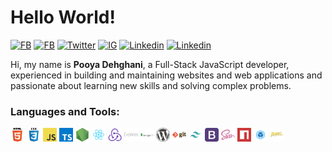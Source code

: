 # Hello World!

[![FB](https://img.shields.io/badge/Homepage-FF5722?style=flat-square&logo=wordpress&logoColor=white)](https://pooyadhgh.com/) [![FB](https://img.shields.io/badge/Facebook-1877F2?style=flat-square&logo=facebook&logoColor=white)](https://www.facebook.com/pooyadhgh) [![Twitter](https://img.shields.io/badge/Twitter-1DA1F2?style=flat-square&logo=twitter&logoColor=white)](https://www.twitter.com/pooyadhgh) [![IG](https://img.shields.io/badge/Instagram-E4405F?style=flat-square&logo=instagram&logoColor=white)](https://www.instagram.com/pooyadhgh) [![Linkedin](https://img.shields.io/badge/LinkedIn-0077B5?style=flat-square&logo=linkedin&logoColor=white)](https://www.linkedin.com/in/pooyadhgh/) [![Linkedin](https://img.shields.io/badge/GMail-D14836?style=flat-square&logo=gmail&logoColor=white)](mailto:pooyadhgh@gmail.com)



Hi, my name is **Pooya Dehghani**, a Full-Stack JavaScript developer, experienced in building and maintaining websites and web applications and passionate about learning new skills and solving complex problems.

### Languages and Tools:

<img height="22" src="https://raw.githubusercontent.com/github/explore/80688e429a7d4ef2fca1e82350fe8e3517d3494d/topics/html/html.png">  <img height="22" src="https://raw.githubusercontent.com/github/explore/80688e429a7d4ef2fca1e82350fe8e3517d3494d/topics/css/css.png"> <img height="22" src="https://raw.githubusercontent.com/github/explore/80688e429a7d4ef2fca1e82350fe8e3517d3494d/topics/javascript/javascript.png">  <img height="22" src="https://raw.githubusercontent.com/github/explore/80688e429a7d4ef2fca1e82350fe8e3517d3494d/topics/typescript/typescript.png"> <img height="22" src="https://raw.githubusercontent.com/github/explore/80688e429a7d4ef2fca1e82350fe8e3517d3494d/topics/nodejs/nodejs.png"> <img height="22" src="https://raw.githubusercontent.com/github/explore/80688e429a7d4ef2fca1e82350fe8e3517d3494d/topics/react/react.png"> <img height="22" src="https://raw.githubusercontent.com/github/explore/80688e429a7d4ef2fca1e82350fe8e3517d3494d/topics/redux/redux.png"> <img height="22" src="https://raw.githubusercontent.com/github/explore/80688e429a7d4ef2fca1e82350fe8e3517d3494d/topics/express/express.png"> <img height="22" src="https://raw.githubusercontent.com/github/explore/80688e429a7d4ef2fca1e82350fe8e3517d3494d/topics/mongodb/mongodb.png"> <img height="22" src="https://raw.githubusercontent.com/github/explore/80688e429a7d4ef2fca1e82350fe8e3517d3494d/topics/wordpress/wordpress.png"> <img height="22" src="https://raw.githubusercontent.com/github/explore/80688e429a7d4ef2fca1e82350fe8e3517d3494d/topics/git/git.png">  <img height="22" src="https://raw.githubusercontent.com/github/explore/80688e429a7d4ef2fca1e82350fe8e3517d3494d/topics/tailwind/tailwind.png"> <img height="22" src="https://raw.githubusercontent.com/github/explore/80688e429a7d4ef2fca1e82350fe8e3517d3494d/topics/bootstrap/bootstrap.png"> <img height="22" src="https://raw.githubusercontent.com/github/explore/80688e429a7d4ef2fca1e82350fe8e3517d3494d/topics/sass/sass.png"> <img height="22" src="https://raw.githubusercontent.com/github/explore/80688e429a7d4ef2fca1e82350fe8e3517d3494d/topics/npm/npm.png"> <img height="22" src="https://raw.githubusercontent.com/github/explore/80688e429a7d4ef2fca1e82350fe8e3517d3494d/topics/webpack/webpack.png"> <img height="22" src="https://raw.githubusercontent.com/github/explore/80688e429a7d4ef2fca1e82350fe8e3517d3494d/topics/babel/babel.png">


